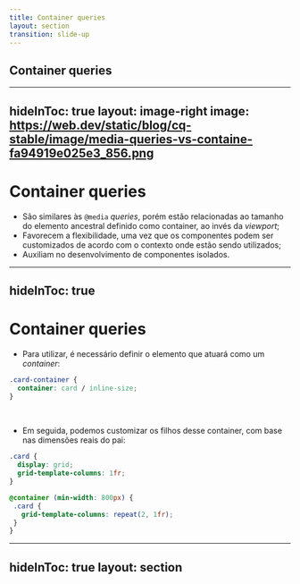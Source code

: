 ```yaml
---
title: Container queries
layout: section
transition: slide-up
---
```


<!-- Container queries -->
<section>
  <h1 class="section-title">
    Container queries
  </h1>
</section>

---
hideInToc: true
layout: image-right
image: https://web.dev/static/blog/cq-stable/image/media-queries-vs-containe-fa94919e025e3_856.png
---

# Container queries

- São similares às `@media` _queries_, porém estão relacionadas ao tamanho do elemento ancestral definido como container, ao invés da _viewport_;
- Favorecem a flexibilidade, uma vez que os componentes podem ser customizados de acordo com o contexto onde estão sendo utilizados;
- Auxiliam no desenvolvimento de componentes isolados.

---
hideInToc: true
---

# Container queries

- Para utilizar, é necessário definir o elemento que atuará como um _container_:

```css
.card-container {
  container: card / inline-size;
}
```
<br>

- Em seguida, podemos customizar os filhos desse container, com base nas dimensões reais do pai:

```css
.card {
  display: grid;
  grid-template-columns: 1fr;
}

@container (min-width: 800px) {
 .card {
   grid-template-columns: repeat(2, 1fr);
 }
}
```

<!-- Docs -->
<AppReferences class="mt-[16px]">
  <AppLink url="https://developer.mozilla.org/en-US/blog/getting-started-with-css-container-queries/" title="Getting started with CSS container queries" />
</AppReferences>

---
hideInToc: true
layout: section
---

<AppLink url="https://codepen.io/leoadamo/pen/xxBJMap?editors=1100" title="Demo" class="text-4xl" />